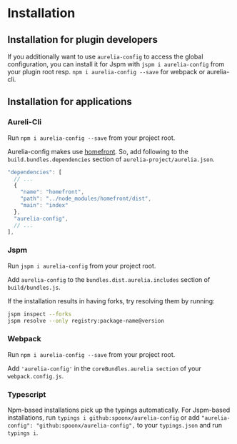 # Installation 

## Installation for plugin developers

If you additionally want to use `aurelia-config` to access the global configuration, you can install it for Jspm with `jspm i aurelia-config` from your plugin root resp. `npm i aurelia-config --save` for webpack or aurelia-cli.

## Installation for applications

### Aureli-Cli

Run `npm i aurelia-config --save` from your project root.

Aurelia-config makes use [homefront](https://www.npmjs.com/package/homefront). So, add following to the `build.bundles.dependencies` section of `aurelia-project/aurelia.json`.

```js
"dependencies": [
  // ...
  {
    "name": "homefront",
    "path": "../node_modules/homefront/dist",
    "main": "index"
  },
  "aurelia-config",
  // ...
],
```

### Jspm

Run `jspm i aurelia-config` from your project root.

Add `aurelia-config` to the `bundles.dist.aurelia.includes` section of `build/bundles.js`.

If the installation results in having forks, try resolving them by running:

```sh
jspm inspect --forks
jspm resolve --only registry:package-name@version
```

### Webpack

Run `npm i aurelia-config --save` from your project root.

Add `'aurelia-config'` in the `coreBundles.aurelia section` of your `webpack.config.js`.

### Typescript

Npm-based installations pick up the typings automatically. For Jspm-based installations, run `typings i github:spoonx/aurelia-config` or add `"aurelia-config": "github:spoonx/aurelia-config",` to your `typings.json` and run `typings i`.
